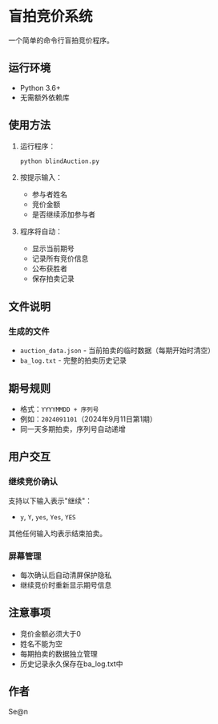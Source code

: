 # 盲拍竞价系统

一个简单的命令行盲拍竞价程序。

## 运行环境

- Python 3.6+
- 无需额外依赖库

## 使用方法

1. 运行程序：
   ```bash
   python blindAuction.py
   ```

2. 按提示输入：
   - 参与者姓名
   - 竞价金额
   - 是否继续添加参与者

3. 程序将自动：
   - 显示当前期号
   - 记录所有竞价信息
   - 公布获胜者
   - 保存拍卖记录

## 文件说明

### 生成的文件

- `auction_data.json` - 当前拍卖的临时数据（每期开始时清空）
- `ba_log.txt` - 完整的拍卖历史记录

## 期号规则

- 格式：`YYYYMMDD + 序列号`
- 例如：`2024091101`（2024年9月11日第1期）
- 同一天多期拍卖，序列号自动递增

## 用户交互

### 继续竞价确认
支持以下输入表示"继续"：
- `y`, `Y`, `yes`, `Yes`, `YES`

其他任何输入均表示结束拍卖。

### 屏幕管理
- 每次确认后自动清屏保护隐私
- 继续竞价时重新显示期号信息

## 注意事项

- 竞价金额必须大于0
- 姓名不能为空
- 每期拍卖的数据独立管理
- 历史记录永久保存在ba_log.txt中

## 作者
Se@n